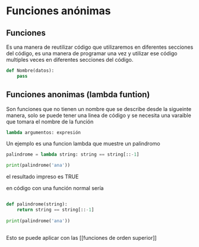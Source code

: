 # Funciones anónimas

## Funciones
Es una manera de reutilizar código que utilizaremos en diferentes secciones del código, es una manera de programar una vez y utilizar ese código multiples veces en diferentes secciones del código.

```python
def Nombre(datos):
	pass
``` 

## Funciones anonimas (lambda funtion)

Son funciones que no tienen un nombre que se describe desde la sigueinte manera, solo se puede tener una linea de código y se necesita una varaible que tomara el nombre de la función

 ```python
 lambda argumentos: expresión
 ```
 
 Un ejemplo es una funcion lambda que muestre un palindromo
 
 ```python
 palindrome = lambda string: string == string[::-1]
 
 print(palindrome('ana'))
 
 ```
 
 el resultado impreso es TRUE

en código con una función normal sería

```python

def palindrome(string):
	return string == string[::-1]
	
print(palindrome('ana'))
	
```

Esto se puede aplicar con las [[funciones de orden superior]]